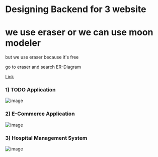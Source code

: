 # Designing Backend for 3 website

# we use eraser or we can use moon modeler

but we use eraser because it's free

go to eraser and search ER-Diagram

[Link](https://app.eraser.io/workspace/VItKkuh1QNeX9UpBQ7SF?origin=share&elements=Lj7mC2Qs9QcnWI37y1oneQ)

### 1) TODO Application
![image](https://github.com/user-attachments/assets/4ad3d261-b85d-4250-8786-1677d8fed706)

### 2) E-Commerce Application
![image](https://github.com/user-attachments/assets/522a1067-f9c6-4389-be16-a3874bc46354)

### 3) Hospital Management System

![image](https://github.com/user-attachments/assets/8303fd82-27af-4c6f-a834-32494e34b852)


